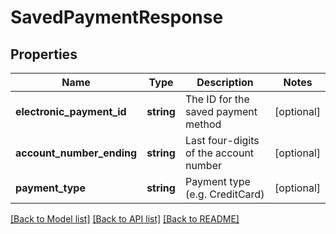# SavedPaymentResponse

## Properties
Name | Type | Description | Notes
------------ | ------------- | ------------- | -------------
**electronic_payment_id** | **string** | The ID for the saved payment method | [optional] 
**account_number_ending** | **string** | Last four-digits of the account number | [optional] 
**payment_type** | **string** | Payment type (e.g. CreditCard) | [optional] 

[[Back to Model list]](../README.md#documentation-for-models) [[Back to API list]](../README.md#documentation-for-api-endpoints) [[Back to README]](../README.md)


